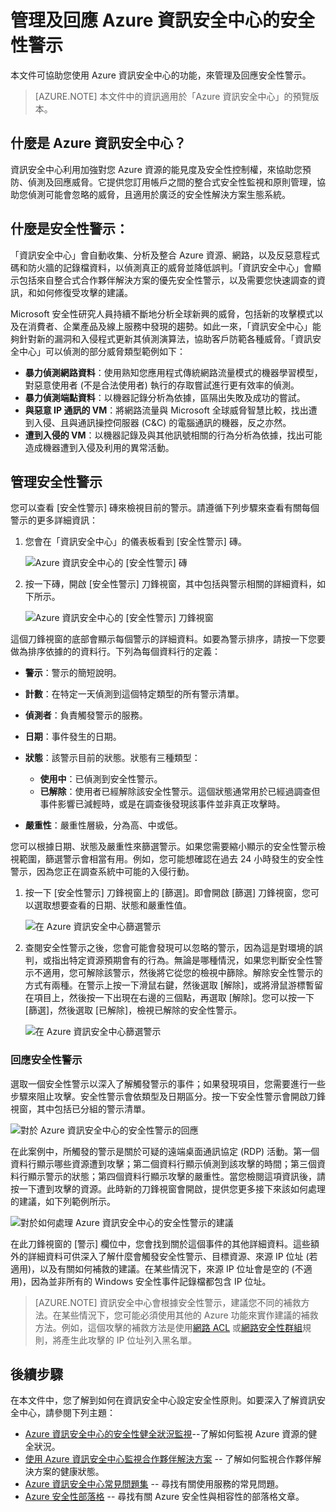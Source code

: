 <properties
   pageTitle="管理及回應 Azure 資訊安全中心的安全性警示 | Microsoft Azure"
   description="本文件可協助您使用「Azure 資訊安全中心」功能來管理及回應安全性警示。"
   services="security-center"
   documentationCenter="na"
   authors="YuriDio"
   manager="swadhwa"
   editor=""/>

<tags
   ms.service="security-center"
   ms.topic="hero-article"
   ms.devlang="na"
   ms.tgt_pltfrm="na"
   ms.workload="na"
   ms.date="04/22/2016"
   ms.author="yurid"/>

# 管理及回應 Azure 資訊安全中心的安全性警示
本文件可協助您使用 Azure 資訊安全中心的功能，來管理及回應安全性警示。

> [AZURE.NOTE] 本文件中的資訊適用於「Azure 資訊安全中心」的預覽版本。

## 什麼是 Azure 資訊安全中心？
 資訊安全中心利用加強對您 Azure 資源的能見度及安全性控制權，來協助您預防、偵測及回應威脅。它提供您訂用帳戶之間的整合式安全性監視和原則管理，協助您偵測可能會忽略的威脅，且適用於廣泛的安全性解決方案生態系統。

## 什麼是安全性警示：
「資訊安全中心」會自動收集、分析及整合 Azure 資源、網路，以及反惡意程式碼和防火牆的記錄檔資料，以偵測真正的威脅並降低誤判。「資訊安全中心」會顯示包括來自整合式合作夥伴解決方案的優先安全性警示，以及需要您快速調查的資訊，和如何修復受攻擊的建議。

Microsoft 安全性研究人員持續不斷地分析全球新興的威脅，包括新的攻擊模式以及在消費者、企業產品及線上服務中發現的趨勢。如此一來，「資訊安全中心」能夠針對新的漏洞和入侵程式更新其偵測演算法，協助客戶防範各種威脅。「資訊安全中心」可以偵測的部分威脅類型範例如下：

- **暴力偵測網路資料**：使用熟知您應用程式傳統網路流量模式的機器學習模型，對惡意使用者 (不是合法使用者) 執行的存取嘗試進行更有效率的偵測。
- **暴力偵測端點資料**：以機器記錄分析為依據，區隔出失敗及成功的嘗試。
- **與惡意 IP 通訊的 VM**：將網路流量與 Microsoft 全球威脅智慧比較，找出遭到入侵、且與通訊操控伺服器 (C&C) 的電腦通訊的機器，反之亦然。
- **遭到入侵的 VM**：以機器記錄及與其他訊號相關的行為分析為依據，找出可能造成機器遭到入侵及利用的異常活動。

## 管理安全性警示

您可以查看 [安全性警示] 磚來檢視目前的警示。請遵循下列步驟來查看有關每個警示的更多詳細資訊：

1. 您會在「資訊安全中心」的儀表板看到 [安全性警示] 磚。

    ![Azure 資訊安全中心的 [安全性警示] 磚](./media/security-center-managing-and-responding-alerts/security-center-managing-and-responding-alerts-fig1-new.png)

2.  按一下磚，開啟 [安全性警示] 刀鋒視窗，其中包括與警示相關的詳細資料，如下所示。

    ![Azure 資訊安全中心的 [安全性警示] 刀鋒視窗](./media/security-center-managing-and-responding-alerts/security-center-managing-and-responding-alerts-fig2-new.png)

這個刀鋒視窗的底部會顯示每個警示的詳細資料。如要為警示排序，請按一下您要做為排序依據的的資料行。下列為每個資料行的定義：

- **警示**：警示的簡短說明。
- **計數**：在特定一天偵測到這個特定類型的所有警示清單。
- **偵測者**：負責觸發警示的服務。
- **日期**：事件發生的日期。
- **狀態**：該警示目前的狀態。狀態有三種類型：
    - **使用中**：已偵測到安全性警示。
    - **已解除**：使用者已經解除該安全性警示。這個狀態通常用於已經過調查但事件影響已減輕時，或是在調查後發現該事件並非真正攻擊時。

- **嚴重性**：嚴重性層級，分為高、中或低。

您可以根據日期、狀態及嚴重性來篩選警示。如果您需要縮小顯示的安全性警示檢視範圍，篩選警示會相當有用。例如，您可能想確認在過去 24 小時發生的安全性警示，因為您正在調查系統中可能的入侵行動。

1. 按一下 [安全性警示] 刀鋒視窗上的 [篩選]。即會開啟 [篩選] 刀鋒視窗，您可以選取想要查看的日期、狀態和嚴重性值。

	![在 Azure 資訊安全中心篩選警示](./media/security-center-managing-and-responding-alerts/security-center-managing-and-responding-alerts-fig5-new.png)

2. 	查閱安全性警示之後，您會可能會發現可以忽略的警示，因為這是對環境的誤判，或指出特定資源預期會有的行為。無論是哪種情況，如果您判斷安全性警示不適用，您可解除該警示，然後將它從您的檢視中篩除。解除安全性警示的方式有兩種。在警示上按一下滑鼠右鍵，然後選取 [解除]，或將滑鼠游標暫留在項目上，然後按一下出現在右邊的三個點，再選取 [解除]。您可以按一下 [篩選]，然後選取 [已解除]，檢視已解除的安全性警示。

	![在 Azure 資訊安全中心篩選警示](./media/security-center-managing-and-responding-alerts/security-center-managing-and-responding-alerts-fig6-new.png)

### 回應安全性警示
選取一個安全性警示以深入了解觸發警示的事件；如果發現項目，您需要進行一些步驟來阻止攻擊。安全性警示會依類型及日期區分。按一下安全性警示會開啟刀鋒視窗，其中包括已分組的警示清單。

![對於 Azure 資訊安全中心的安全性警示的回應](./media/security-center-managing-and-responding-alerts/security-center-managing-and-responding-alerts-fig7.png)

在此案例中，所觸發的警示是關於可疑的遠端桌面通訊協定 (RDP) 活動。第一個資料行顯示哪些資源遭到攻擊；第二個資料行顯示偵測到該攻擊的時間；第三個資料行顯示警示的狀態；第四個資料行顯示攻擊的嚴重性。當您檢閱這項資訊後，請按一下遭到攻擊的資源。此時新的刀鋒視窗會開啟，提供您更多接下來該如何處理的建議，如下列範例所示。

![對於如何處理 Azure 資訊安全中心的安全性警示的建議](./media/security-center-managing-and-responding-alerts/security-center-managing-and-responding-alerts-fig8-1.png)

在此刀鋒視窗的 [警示] 欄位中，您會找到關於這個事件的其他詳細資料。這些額外的詳細資料可供深入了解什麼會觸發安全性警示、目標資源、來源 IP 位址 (若適用)，以及有關如何補救的建議。在某些情況下，來源 IP 位址會是空的 (不適用)，因為並非所有的 Windows 安全性事件記錄檔都包含 IP 位址。

> [AZURE.NOTE] 資訊安全中心會根據安全性警示，建議您不同的補救方法。在某些情況下，您可能必須使用其他的 Azure 功能來實作建議的補救方法。例如，這個攻擊的補救方法是使用[網路 ACL](../virtual-network/virtual-networks-acl.md) 或[網路安全性群組](../virtual-network/virtual-networks-nsg.md)規則，將產生此攻擊的 IP 位址列入黑名單。


## 後續步驟
在本文件中，您了解到如何在資訊安全中心設定安全性原則。如要深入了解資訊安全中心，請參閱下列主題：

- [Azure 資訊安全中心的安全性健全狀況監視](security-center-monitoring.md)--了解如何監視 Azure 資源的健全狀況。
- [使用 Azure 資訊安全中心監視合作夥伴解決方案](security-center-partner-solutions.md) -- 了解如何監視合作夥伴解決方案的健康狀態。
- [Azure 資訊安全中心常見問題集](security-center-faq.md) -- 尋找有關使用服務的常見問題。
- [Azure 安全性部落格](http://blogs.msdn.com/b/azuresecurity/) -- 尋找有關 Azure 安全性與相容性的部落格文章。

<!---HONumber=AcomDC_0427_2016-->